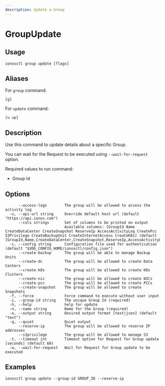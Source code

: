 ```yaml
---
description: Update a Group
---
```


# GroupUpdate

## Usage

```text
ionosctl group update [flags]
```

## Aliases

For `group` command:

```text
[g]
```

For `update` command:

```text
[u up]
```

## Description

Use this command to update details about a specific Group.

You can wait for the Request to be executed using `--wait-for-request` option.

Required values to run command:

* Group Id

## Options

```text
      --access-logs        The group will be allowed to access the activity log
  -u, --api-url string     Override default host url (default "https://api.ionos.com")
      --cols strings       Set of columns to be printed on output 
                           Available columns: [GroupId Name CreateDataCenter CreateSnapshot ReserveIp AccessActivityLog CreatePcc S3Privilege CreateBackupUnit CreateInternetAccess CreateK8s] (default [GroupId,Name,CreateDataCenter,CreateSnapshot,ReserveIp,AccessActivityLog,CreatePcc,S3Privilege,CreateBackupUnit,CreateInternetAccess,CreateK8s])
  -c, --config string      Configuration file used for authentication (default "$XDG_CONFIG_HOME/ionosctl/config.json")
      --create-backup      The group will be able to manage Backup Units
      --create-dc          The group will be allowed to create Data Centers
      --create-k8s         The group will be allowed to create K8s Clusters
      --create-nic         The group will be allowed to create NICs
      --create-pcc         The group will be allowed to create PCCs
      --create-snapshot    The group will be allowed to create Snapshots
  -f, --force              Force command to execute without user input
  -i, --group-id string    The unique Group Id (required)
  -h, --help               help for update
  -n, --name string        Name for the Group (required)
  -o, --output string      Desired output format [text|json] (default "text")
  -q, --quiet              Quiet output
      --reserve-ip         The group will be allowed to reserve IP addresses
      --s3privilege        The group will be allowed to manage S3
  -t, --timeout int        Timeout option for Request for Group update [seconds] (default 60)
  -w, --wait-for-request   Wait for Request for Group update to be executed
```

## Examples

```text
ionosctl group update --group-id GROUP_ID --reserve-ip
```

